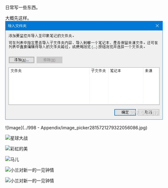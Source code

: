 日常写一些东西。

大概先这样。
![Image](../image_picker7725572484691108142.jpg)

![Image](../998 - Appendix/image_picker2815721279322056086.jpg)

![星球大战](http://lewisnepenthes.xuexihaike.com/2020/09/29/银河.jpgcanshu)

![彩虹的美](http://lewisnepenthes.xuexihaike.com/2020/09/29/彩虹.jpg)

![马儿](http://lewisnepenthes.xuexihaike.com/马儿.jpg)


![小兰对新一的一见钟情](http://lewisnepenthes.xuexihaike.com/inbox/20200929171310602.jpg)

![小兰对新一的一见钟情](http://lewisnepenthes.xuexihaike.com/inbox/20200929171310602.jpg)